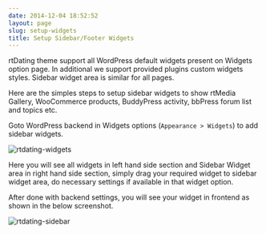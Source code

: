 ```yaml
---
date: 2014-12-04 18:52:52
layout: page
slug: setup-widgets
title: Setup Sidebar/Footer Widgets
---
```


rtDating theme support all WordPress default widgets present on Widgets option page. In additional we support provided plugins custom widgets styles. Sidebar widget area is similar for all pages.

Here are the simples steps to setup sidebar widgets to show rtMedia Gallery, WooCommerce products, BuddyPress activity, bbPress forum list and topics etc.

Goto WordPress backend in Widgets options (`Appearance > Widgets`) to add sidebar widgets.

![rtdating-widgets](https://cloud.githubusercontent.com/assets/1140315/5298973/3936bbb2-7be8-11e4-9ae4-18a038b2e64c.png)

Here you will see all widgets in left hand side section and Sidebar Widget area in right hand side section, simply drag your required widget to sidebar widget area, do necessary settings if available in that widget option.

After done with backend settings, you will see your widget in frontend as shown in the below screenshot.

![rtdating-sidebar](https://cloud.githubusercontent.com/assets/1140315/5299085/478f1ed8-7be9-11e4-8a82-45a37fabc8ac.png)
